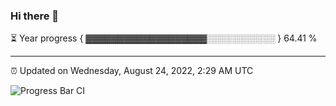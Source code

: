 ### Hi there 👋

⏳ Year progress { ▓▓▓▓▓▓▓▓▓▓▓▓▓▓▓▓▓▓▓░░░░░░░░░░░ } 64.41 %

---

⏰ Updated on Wednesday, August 24, 2022, 2:29 AM UTC

![Progress Bar CI](https://github.com/arthurbuhl/arthurbuhl/workflows/Progress%20Bar%20CI/badge.svg)
